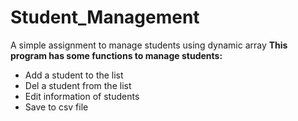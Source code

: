 # Student_Management
A simple assignment to manage students using dynamic array 
**This program has some functions to manage students:**
* Add a student to the list
* Del a student from the list
* Edit information of students
* Save to csv file
